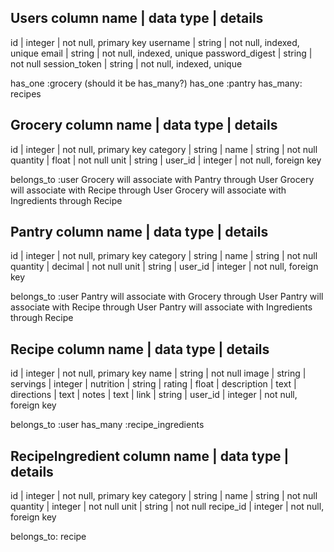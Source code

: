 Users
column name	    | data type	| details
-----------------------------------------------------------
id	            | integer	  | not null, primary key
username	      | string	  | not null, indexed, unique
email	          | string	  | not null, indexed, unique
password_digest	| string	  | not null
session_token	  | string	  | not null, indexed, unique

has_one :grocery (should it be has_many?)
has_one :pantry
has_many: recipes


Grocery
column name	    | data type	| details
------------------------------------------------------------
id	            | integer	  | not null, primary key
category        | string    |
name	          | string	  | not null
quantity	      | float  	  | not null
unit	          | string	  |
user_id         | integer   | not null, foreign key

belongs_to :user
Grocery will associate with Pantry through User
Grocery will associate with Recipe through User
Grocery will associate with Ingredients through Recipe


Pantry
column name	    | data type	| details
------------------------------------------------------------
id	            | integer	  | not null, primary key
category        | string    |
name	          | string	  | not null
quantity	      | decimal   | not null
unit	          | string	  |
user_id         | integer   | not null, foreign key

belongs_to :user
Pantry will associate with Grocery through User
Pantry will associate with Recipe through User
Pantry will associate with Ingredients through Recipe


Recipe
column name	    | data type	| details
------------------------------------------------------------
id	            | integer	  | not null, primary key
name	          | string	  | not null
image           | string    |
servings        | integer   |
nutrition       | string    |
rating          | float     |
description     | text      |
directions      | text      |
notes           | text      |
link            | string    |
user_id         | integer   | not null, foreign key

belongs_to :user
has_many :recipe_ingredients


RecipeIngredient
column name	    | data type	| details
------------------------------------------------------------
id	            | integer	  | not null, primary key
category        | string    |
name	          | string	  | not null
quantity	      | integer	  | not null
unit	          | string	  | not null
recipe_id       | integer   | not null, foreign key

belongs_to: recipe
